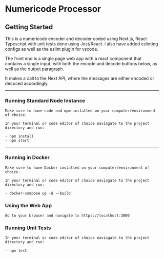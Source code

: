 # Numericode Processor

## Getting Started

This is a numericode encoder and decoder coded using Next.js, React Typescript with unit tests done using Jest/React. I also have added eslinting configs as well as the eslint plugin for vscode.

The front end is a single page web app with a react component that contains a single input, with both the encode and decode buttons below, as well as the output paragraph.

It makes a call to the Next API, where the messages are either encoded or decoced accordingly.

---

### Running Standard Node Instance
```
Make sure to have node and npm installed on your computer/environment of choice.

In your terminal or code editor of choice naviagate to the project directory and run:

- npm install
- npm start 

```
---

### Running in Docker

```
Make sure to have Docker installed on your computer/environment of choice.

In your terminal or code editor of choice naviagate to the project directory and run:

- docker-compose up -d --build
```

### Using the Web App
```
Go to your browser and navigate to https://localhost:3000
```

### Running Unit Tests
```
In your terminal or code editor of choice naviagate to the project directory and run:

- npm test

```